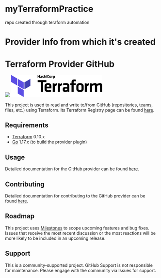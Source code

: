 # myTerraformPractice
repo created through teraform automation

# Provider Info from which it's created

Terraform Provider GitHub
=========================

<img src="https://cloud.githubusercontent.com/assets/98681/24211275/c4ebd04e-0ee8-11e7-8606-061d656a42df.png" width="72" height="">

<img src="https://raw.githubusercontent.com/hashicorp/terraform-website/d841a1e5fca574416b5ca24306f85a0f4f41b36d/content/source/assets/images/logo-terraform-main.svg" width="300px">

This project is used to read and write to/from GitHub (repositories, teams, files, etc.) using Terraform. Its Terraform Registry page can be found [here](https://registry.terraform.io/providers/integrations/github/).

## Requirements

-	[Terraform](https://www.terraform.io/downloads.html) 0.10.x
-	[Go](https://golang.org/doc/install) 1.17.x (to build the provider plugin)

## Usage

Detailed documentation for the GitHub provider can be found [here](https://www.terraform.io/docs/providers/github/index.html).

## Contributing

Detailed documentation for contributing to the GitHub provider can be found [here](CONTRIBUTING.md).

## Roadmap

This project uses [Milestones](https://github.com/integrations/terraform-provider-github/milestones) to scope upcoming features and bug fixes. Issues that receive the most recent discussion or the most reactions will be more likely to be included in an upcoming release.

## Support

This is a community-supported project.  GitHub Support is not responsible for maintenance. Please engage with the community via Issues for support.

